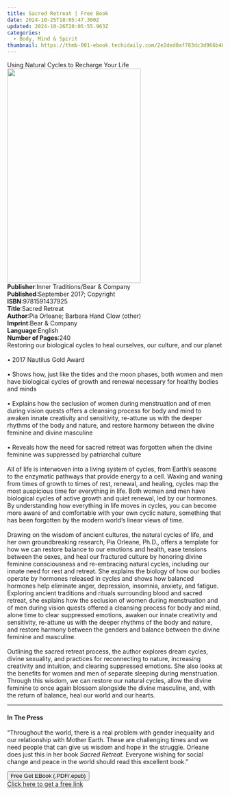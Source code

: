 ```yaml
---
title: Sacred Retreat | Free Book
date: 2024-10-25T18:05:47.300Z
updated: 2024-10-26T20:05:55.963Z
categories:
  - Body, Mind & Spirit
thumbnail: https://thmb-001-ebook.techidaily.com/2e2ded0af783dc3d966b467ebd15914277288fd4d3958e28777b50f60c6618e1.jpg
---
```

<main id="book-container">
  <div class="flex flex-col">
    <div class="book-brief flex-1 py-6 px-4 sm:p-6 md:py-10 md:px-8">
      <!-- brief-->
      <div class="book-brief-main">
        Using Natural Cycles to Recharge Your Life
      </div>
    </div>
    <div
      class="book-meta-info flex-1 grid gap-4 col-start-1 col-end-3 row-start-1 sm:mb-6 sm:grid-cols-4 lg:gap-6 lg:col-start-2 lg:row-end-6 lg:row-span-6 lg:mb-0"
    >
      <div
        class="book-meta-info-left place-content-center mt-4 p-4 text-sm leading-6 col-start-2 col-span-2 dark:text-slate-400"
      >
        <img
          class="w-full h-500 object-cover rounded-lg sm:h-255 sm:col-span-2 lg:col-span-full"
          src="https://img-001-ebook.techidaily.com/ac944f82e5f913fadcd71e60449e2d6c52925f64f0be6f01573707bd6317cbe8.jpg"
          alt=""
          width="312"
          height="500"
        />
      </div>
      <div
        class="book-meta-info-right mt-2 col-start-1 row-start-2 col-span-3 self-center"
      >
        <!-- meta data  -->
        <div class="flex flex-col px-4 md:px-8">
          <div class="flex-1">
            <strong>Publisher</strong>:<span class="px-2"
              >Inner Traditions/Bear &amp; Company</span
            >
          </div>
          <div class="flex-1">
            <strong>Published</strong>:<span class="px-2"
              >September 2017; Copyright</span
            >
          </div>
          <div class="flex-1">
            <strong>ISBN</strong>:<span class="px-2">9781591437925</span>
          </div>
          <div class="flex-1">
            <strong>Title</strong>:<span class="px-2">Sacred Retreat</span>
          </div>
          <div class="flex-1">
            <strong>Author</strong>:<span class="px-2"
              >Pia Orleane; Barbara Hand Clow (other)</span
            >
          </div>
          <div class="flex-1">
            <strong>Imprint</strong>:<span class="px-2"
              >Bear &amp; Company</span
            >
          </div>
          <div class="flex-1">
            <strong>Language</strong>:<span class="px-2">English</span>
          </div>
          <div class="flex-1">
            <strong>Number of Pages</strong>:<span class="px-2">240</span>
          </div>
        </div>
      </div>
    </div>
    <div class="book-description flex-1 py-6 px-4 sm:p-6 md:py-10 md:px-8">
      <div class="book-description-main">
        <div accordion-content="" id="description">
          Restoring our biological cycles to heal ourselves, our culture, and
          our planet <br /><br />• 2017 Nautilus Gold Award<br /><br />• Shows
          how, just like the tides and the moon phases, both women and men have
          biological cycles of growth and renewal necessary for healthy bodies
          and minds <br /><br />• Explains how the seclusion of women during
          menstruation and of men during vision quests offers a cleansing
          process for body and mind to awaken innate creativity and sensitivity,
          re-attune us with the deeper rhythms of the body and nature, and
          restore harmony between the divine feminine and divine masculine
          <br /><br />• Reveals how the need for sacred retreat was forgotten
          when the divine feminine was suppressed by patriarchal culture
          <br /><br />All of life is interwoven into a living system of cycles,
          from Earth’s seasons to the enzymatic pathways that provide energy to
          a cell. Waxing and waning from times of growth to times of rest,
          renewal, and healing, cycles map the most auspicious time for
          everything in life. Both women and men have biological cycles of
          active growth and quiet renewal, led by our hormones. By understanding
          how everything in life moves in cycles, you can become more aware of
          and comfortable with your own cyclic nature, something that has been
          forgotten by the modern world’s linear views of time.
          <br /><br />Drawing on the wisdom of ancient cultures, the natural
          cycles of life, and her own groundbreaking research, Pia Orleane,
          Ph.D., offers a template for how we can restore balance to our
          emotions and health, ease tensions between the sexes, and heal our
          fractured culture by honoring divine feminine consciousness and
          re-embracing natural cycles, including our innate need for rest and
          retreat. She explains the biology of how our bodies operate by
          hormones released in cycles and shows how balanced hormones help
          eliminate anger, depression, insomnia, anxiety, and fatigue. Exploring
          ancient traditions and rituals surrounding blood and sacred retreat,
          she explains how the seclusion of women during menstruation and of men
          during vision quests offered a cleansing process for body and mind,
          alone time to clear suppressed emotions, awaken our innate creativity
          and sensitivity, re-attune us with the deeper rhythms of the body and
          nature, and restore harmony between the genders and balance between
          the divine feminine and masculine. <br /><br />Outlining the sacred
          retreat process, the author explores dream cycles, divine sexuality,
          and practices for reconnecting to nature, increasing creativity and
          intuition, and clearing suppressed emotions. She also looks at the
          benefits for women and men of separate sleeping during menstruation.
          Through this wisdom, we can restore our natural cycles, allow the
          divine feminine to once again blossom alongside the divine masculine,
          and, with the return of balance, heal our world and our hearts.
        </div>
        <div class="accordion-fader"></div>
      </div>
    </div>
    <div class="book-excerpts flex-1 py-6 px-4 sm:p-6 md:py-10 md:px-8">
      <!-- excerpts-->
      <div class="book-excerpts-main">
        <hr />
        <h4 class="placeholder placeholder-heading">
          <span>In The Press</span>
        </h4>
        <p>
          “Throughout the world, there is a real problem with gender inequality
          and our relationship with Mother Earth. These are challenging times
          and we need people that can give us wisdom and hope in the struggle.
          Orleane does just this in her book <i>Sacred Retreat</i>. Everyone
          wishing for social change and peace in the world should read this
          excellent book.”
        </p>
      </div>
    </div>
    <div
      class="book-about-author flex-1 py-6 px-4 sm:p-6 md:py-10 md:px-8"
    ></div>
    <div class="book-free-get flex-1 py-6 px-4 sm:p-6 md:py-10 md:px-8">
      <button
        id="btn-free-get"
        class="bg-blue-500 hover:bg-blue-700 text-white font-bold py-2 px-4 rounded"
      >
        Free Get EBook (.PDF/.epub)
      </button>
      <div id="countdown-display" class="px-2 text-lg mt-2"></div>
      <a
        id="free-link"
        class="hidden bg-blue-500 hover:bg-blue-700 text-white font-bold py-2 px-4 rounded"
        href="https://www.ebooks.com/en-us/book/95782493/sacred-retreat/pia-orleane/"
        target="_blank"
        >Click here to get a free link</a
      >
    </div>
    <script>
      let countdownTime = 0;
      let countdownInterval = null;
      document
        .getElementById('btn-free-get')
        .addEventListener('click', startCountdown);
      function startCountdown() {
        countdownTime = new Date().getTime() + 60000 * 3;
        countdownInterval = setInterval(updateCountdown, 1000);
        document.getElementById('btn-free-get').disabled = true;
        document
          .getElementById('btn-free-get')
          .classList.add('bg-gray-500', 'cursor-not-allowed');
      }
      function updateCountdown() {
        let currentTime = new Date().getTime();
        let timeLeft = countdownTime - currentTime;
        let secondsLeft = Math.floor(timeLeft / 1000);
        document.getElementById('countdown-display').innerHTML =
          `Remaining time: ${secondsLeft} seconds.`;
        if (secondsLeft <= 0) {
          clearInterval(countdownInterval);
          document.getElementById('btn-free-get').classList.add('hidden');
          document.getElementById('free-link').classList.remove('hidden');
          document.getElementById('countdown-display').innerHTML = '';
        }
      }
    </script>
  </div>
</main>

<ins class="adsbygoogle"
      style="display:block"
      data-ad-client="ca-pub-7571918770474297"
      data-ad-slot="8358498916"
      data-ad-format="auto"
      data-full-width-responsive="true"></ins>
    